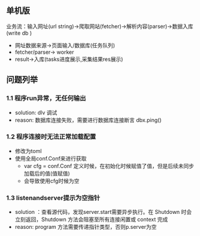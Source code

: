 ## 单机版
业务流：输入网址(url string)->爬取网站(fetcher)->解析内容(parser)->数据入库(write db )

 + 网址数据来源->页面输入/数据库(任务队列)
 + fetcher/parser-> worker
 + result->入库(tasks进度展示,采集结果res展示) 

## 问题列举
### 1.1 程序run异常，无任何输出
+ solution: dlv 调试
+ reason: 数据库连接失败，需要进行数据库连接断言 dbx.ping()

### 1.2 程序连接时无法正常加载配置
+ 修改为toml
+ 使用全局conf.Conf来进行获取
   + var cfg = conf.Conf 定义时候，在初始化时候赋值了值，但是后续未同步加载后的值(值赋值)
   + 会导致使用cfg时候为空
   
### 1.3 listenandserver提示为空指针
+ solution ：查看源代码，发现server.start需要异步执行。在 Shutdown 时会立刻返回，Shutdown 方法会阻塞至所有连接闲置或 context 完成
+ reason: program 方法需要传递指针类型，否则p.server为空